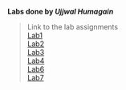 **Labs done by _Ujjwal Humagain_**

> Link to the lab assignments  
> [Lab1](Lab1/Lab1.pdf)  
> [Lab2](Lab2/typescript/)  
> [Lab3](Lab3)  
> [Lab4](Lab4)  
> [Lab6](Lab6)  
> [Lab7](Lab7)
